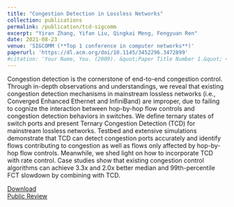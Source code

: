 ```yaml
---
title: "Congestion Detection in Lossless Networks"
collection: publications
permalink: /publication/tcd-sigcomm
excerpt: "Yiran Zhang, Yifan Liu, Qingkai Meng, Fengyuan Ren"
date: 2021-08-23
venue: 'SIGCOMM (**Top 1 conference in computer networks**)'
paperurl: 'https://dl.acm.org/doi/10.1145/3452296.3472899'
#citation: 'Your Name, You. (2009). &quot;Paper Title Number 1.&quot; <i>Journal 1</i>. 1(1).'
---
```


Congestion detection is the cornerstone of end-to-end congestion control. Through in-depth observations and understandings, we reveal that existing congestion detection mechanisms in mainstream lossless networks (i.e., Converged Enhanced Ethernet and InfiniBand) are improper, due to failing to cognize the interaction between hop-by-hop flow controls and congestion detection behaviors in switches. We define ternary states of switch ports and present Ternary Congestion Detection (TCD) for mainstream lossless networks. Testbed and extensive simulations demonstrate that TCD can detect congestion ports accurately and identify flows contributing to congestion as well as flows only affected by hop-by-hop flow controls. Meanwhile, we shed light on how to incorporate TCD with rate control. Case studies show that existing congestion control algorithms can achieve 3.3x and 2.0x better median and 99th-percentile FCT slowdown by combining with TCD.

[Download](https://dl.acm.org/doi/10.1145/3452296.3472899)  
[Public Review](https://dl.acm.org/action/downloadSupplement?doi=10.1145%2F3452296.3472899&file=121-public-review.pdf)

